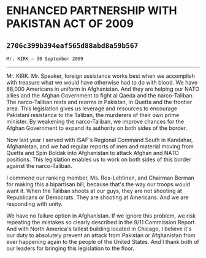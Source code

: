 # ENHANCED PARTNERSHIP WITH PAKISTAN ACT OF 2009
## `2706c399b394eaf565d88abd8a59b567`
`Mr. KIRK — 30 September 2009`

---


Mr. KIRK. Mr. Speaker, foreign assistance works best when we 
accomplish with treasure what we would have otherwise had to do with 
blood. We have 68,000 Americans in uniform in Afghanistan. And they are 
helping our NATO allies and the Afghan Government to fight al Qaeda and 
the narco-Taliban. The narco-Taliban rests and rearms in Pakistan, in 
Quetta and the frontier area. This legislation gives us leverage and 
resources to encourage Pakistani resistance to the Taliban, the 
murderers of their own prime minister. By weakening the narco-Taliban, 
we improve chances for the Afghan Government to expand its authority on 
both sides of the border.

Now last year I served with ISAF's Regional Command South in 
Kandahar, Afghanistan, and we had regular reports of men and material 
moving from Quetta and Spin Boldak into Afghanistan to attack Afghan 
and NATO positions. This legislation enables us to work on both sides 
of this border against the narco-Taliban.

I commend our ranking member, Ms. Ros-Lehtinen, and Chairman Berman 
for making this a bipartisan bill, because that's the way our troops 
would want it. When the Taliban shoots at our guys, they are not 
shooting at Republicans or Democrats. They are shooting at Americans. 
And we are responding with unity.

We have no failure option in Afghanistan. If we ignore this problem, 
we risk repeating the mistakes so clearly described in the 9/11 
Commission Report. And with North America's tallest building located in 
Chicago, I believe it's our duty to absolutely prevent an attack from 
Pakistan or Afghanistan from ever happening again to the people of the 
United States. And I thank both of our leaders for bringing this 
legislation to the floor.